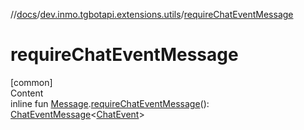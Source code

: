 //[docs](../../index.md)/[dev.inmo.tgbotapi.extensions.utils](index.md)/[requireChatEventMessage](require-chat-event-message.md)



# requireChatEventMessage  
[common]  
Content  
inline fun [Message](../dev.inmo.tgbotapi.types.message.abstracts/-message/index.md).[requireChatEventMessage](require-chat-event-message.md)(): [ChatEventMessage](../dev.inmo.tgbotapi.types.message.abstracts/-chat-event-message/index.md)<[ChatEvent](../dev.inmo.tgbotapi.types.message.ChatEvents.abstracts/-chat-event/index.md)>  



